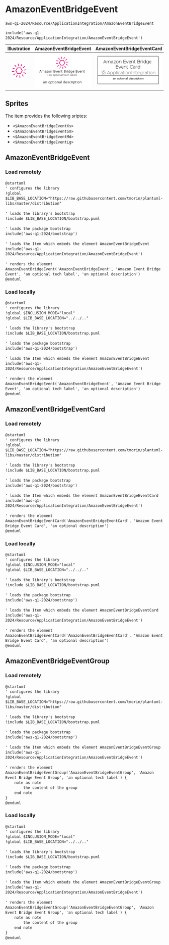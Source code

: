 # AmazonEventBridgeEvent


```text
aws-q1-2024/Resource/ApplicationIntegration/AmazonEventBridgeEvent
```

```text
include('aws-q1-2024/Resource/ApplicationIntegration/AmazonEventBridgeEvent')
```



| Illustration | AmazonEventBridgeEvent | AmazonEventBridgeEventCard | AmazonEventBridgeEventGroup |
| :---: | :---: | :---: | :---: |
| ![illustration for Illustration](../../../aws-q1-2024/Resource/ApplicationIntegration/AmazonEventBridgeEvent.png) | ![illustration for AmazonEventBridgeEvent](../../../aws-q1-2024/Resource/ApplicationIntegration/AmazonEventBridgeEvent.Local.png) | ![illustration for AmazonEventBridgeEventCard](../../../aws-q1-2024/Resource/ApplicationIntegration/AmazonEventBridgeEventCard.Local.png) | ![illustration for AmazonEventBridgeEventGroup](../../../aws-q1-2024/Resource/ApplicationIntegration/AmazonEventBridgeEventGroup.Local.png) |



## Sprites
The item provides the following sriptes:

- `<$AmazonEventBridgeEventXs>`
- `<$AmazonEventBridgeEventSm>`
- `<$AmazonEventBridgeEventMd>`
- `<$AmazonEventBridgeEventLg>`





## AmazonEventBridgeEvent

### Load remotely
```plantuml
@startuml
' configures the library
!global $LIB_BASE_LOCATION="https://raw.githubusercontent.com/tmorin/plantuml-libs/master/distribution"

' loads the library's bootstrap
!include $LIB_BASE_LOCATION/bootstrap.puml

' loads the package bootstrap
include('aws-q1-2024/bootstrap')

' loads the Item which embeds the element AmazonEventBridgeEvent
include('aws-q1-2024/Resource/ApplicationIntegration/AmazonEventBridgeEvent')

' renders the element
AmazonEventBridgeEvent('AmazonEventBridgeEvent', 'Amazon Event Bridge Event', 'an optional tech label', 'an optional description')
@enduml
```

### Load locally
```plantuml
@startuml
' configures the library
!global $INCLUSION_MODE="local"
!global $LIB_BASE_LOCATION="../../.."

' loads the library's bootstrap
!include $LIB_BASE_LOCATION/bootstrap.puml

' loads the package bootstrap
include('aws-q1-2024/bootstrap')

' loads the Item which embeds the element AmazonEventBridgeEvent
include('aws-q1-2024/Resource/ApplicationIntegration/AmazonEventBridgeEvent')

' renders the element
AmazonEventBridgeEvent('AmazonEventBridgeEvent', 'Amazon Event Bridge Event', 'an optional tech label', 'an optional description')
@enduml
```

## AmazonEventBridgeEventCard

### Load remotely
```plantuml
@startuml
' configures the library
!global $LIB_BASE_LOCATION="https://raw.githubusercontent.com/tmorin/plantuml-libs/master/distribution"

' loads the library's bootstrap
!include $LIB_BASE_LOCATION/bootstrap.puml

' loads the package bootstrap
include('aws-q1-2024/bootstrap')

' loads the Item which embeds the element AmazonEventBridgeEventCard
include('aws-q1-2024/Resource/ApplicationIntegration/AmazonEventBridgeEvent')

' renders the element
AmazonEventBridgeEventCard('AmazonEventBridgeEventCard', 'Amazon Event Bridge Event Card', 'an optional description')
@enduml
```

### Load locally
```plantuml
@startuml
' configures the library
!global $INCLUSION_MODE="local"
!global $LIB_BASE_LOCATION="../../.."

' loads the library's bootstrap
!include $LIB_BASE_LOCATION/bootstrap.puml

' loads the package bootstrap
include('aws-q1-2024/bootstrap')

' loads the Item which embeds the element AmazonEventBridgeEventCard
include('aws-q1-2024/Resource/ApplicationIntegration/AmazonEventBridgeEvent')

' renders the element
AmazonEventBridgeEventCard('AmazonEventBridgeEventCard', 'Amazon Event Bridge Event Card', 'an optional description')
@enduml
```

## AmazonEventBridgeEventGroup

### Load remotely
```plantuml
@startuml
' configures the library
!global $LIB_BASE_LOCATION="https://raw.githubusercontent.com/tmorin/plantuml-libs/master/distribution"

' loads the library's bootstrap
!include $LIB_BASE_LOCATION/bootstrap.puml

' loads the package bootstrap
include('aws-q1-2024/bootstrap')

' loads the Item which embeds the element AmazonEventBridgeEventGroup
include('aws-q1-2024/Resource/ApplicationIntegration/AmazonEventBridgeEvent')

' renders the element
AmazonEventBridgeEventGroup('AmazonEventBridgeEventGroup', 'Amazon Event Bridge Event Group', 'an optional tech label') {
    note as note
        the content of the group
    end note
}
@enduml
```

### Load locally
```plantuml
@startuml
' configures the library
!global $INCLUSION_MODE="local"
!global $LIB_BASE_LOCATION="../../.."

' loads the library's bootstrap
!include $LIB_BASE_LOCATION/bootstrap.puml

' loads the package bootstrap
include('aws-q1-2024/bootstrap')

' loads the Item which embeds the element AmazonEventBridgeEventGroup
include('aws-q1-2024/Resource/ApplicationIntegration/AmazonEventBridgeEvent')

' renders the element
AmazonEventBridgeEventGroup('AmazonEventBridgeEventGroup', 'Amazon Event Bridge Event Group', 'an optional tech label') {
    note as note
        the content of the group
    end note
}
@enduml
```


